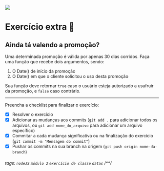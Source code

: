 ![](https://i.imgur.com/xG74tOh.png)

# Exercício extra 🌟

## Ainda tá valendo a promoção?

Uma determinada promoção é válida por apenas 30 dias corridos. Faça uma função que recebe dois argumentos, sendo:
1. O Date() de início da promoção
2. O Date() em que o cliente solicitou o uso desta promoção

Sua função deve retornar `true` caso o usuário esteja autorizado a usufruir da promoção, e `false` caso contrário.

---

Preencha a checklist para finalizar o exercício:

- [x] Resolver o exercício
- [x] Adicionar as mudanças aos commits (`git add .` para adicionar todos os arquivos, ou `git add nome_do_arquivo` para adicionar um arquivo específico)
- [x] Commitar a cada mudança significativa ou na finalização do exercício (`git commit -m "Mensagem do commit"`)
- [x] Pushar os commits na sua branch na origem (`git push origin nome-da-branch`)

###### tags: `nodeJS` `módulo 2` `exercício de classe` `datas` /**/